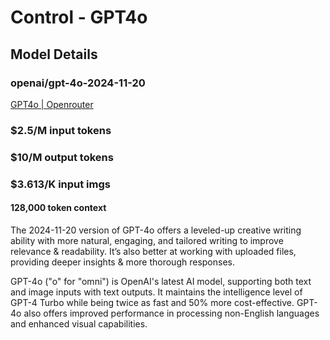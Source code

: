 # Control - GPT4o

## Model Details

### openai/gpt-4o-2024-11-20

[GPT4o | Openrouter](https://openrouter.ai/openai/gpt-4o-2024-11-20)

### $2.5/M input tokens

### $10/M output tokens

### $3.613/K input imgs

#### 128,000 token context

The 2024-11-20 version of GPT-4o offers a leveled-up creative writing ability with more natural, engaging, and tailored writing to improve relevance & readability. It’s also better at working with uploaded files, providing deeper insights & more thorough responses.

GPT-4o ("o" for "omni") is OpenAI's latest AI model, supporting both text and image inputs with text outputs. It maintains the intelligence level of GPT-4 Turbo while being twice as fast and 50% more cost-effective. GPT-4o also offers improved performance in processing non-English languages and enhanced visual capabilities.

